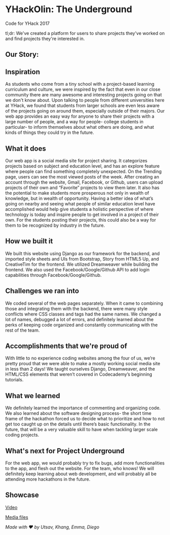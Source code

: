 # YHackOlin: The Underground
Code for YHack 2017

tl;dr: We've created a platform for users to share projects they've worked on and find projects they're interested in.

## Our Story:

## Inspiration
As students who come from a tiny school with a project-based learning curriculum and culture, we were inspired by the fact that even in our close community there are many awesome and interesting projects going on that we don't know about. Upon talking to people from different universities here at YHack, we found that students from larger schools are even less aware of the projects going on around them, especially outside of their majors. Our web app provides an easy way for anyone to share their projects with a large number of people, and a way for people- college students in particular- to inform themselves about what others are doing, and what kinds of things they could try in the future.

## What it does
Our web app is a social media site for project sharing. It categorizes projects based on subject and education level, and has an explore feature where people can find something completely unexpected. On the Trending page, users can see the most viewed posts of the week. After creating an account through the website, Gmail, Facebook, or Github, users can upload projects of their own and “Favorite” projects to view them later. It also has the potential to make students more prosperous not only in wealth of knowledge, but in wealth of opportunity. Having a better idea of what’s going on nearby and seeing what people of similar education level have accomplished would help give students a holistic perspective of where technology is today and inspire people to get involved in a project of their own. For the students posting their projects, this could also be a way for them to be recognized by industry in the future.

## How we built it
We built this website using Django as our framework for the backend, and imported style sheets and UIs from Bootstrap, Story from HTML5 Up, and CreativeTim for the frontend. We utilized Dreamweaver while building the frontend. We also used the Facebook/Google/Github API to add login capabilities through Facebook/Google/Github.

## Challenges we ran into
We coded several of the web pages separately. When it came to combining those and integrating them with the backend, there were many style conflicts where CSS classes and tags had the same names. We changed a lot of names, debugged a lot of errors, and definitely learned about the perks of keeping code organized and constantly communicating with the rest of the team.

## Accomplishments that we're proud of
With little to no experience coding websites among the four of us, we’re pretty proud that we were able to make a mostly working social media site in less than 2 days! We taught ourselves Django, Dreamweaver, and the HTML/CSS elements that weren’t covered in Codecademy’s beginning tutorials.

## What we learned
We definitely learned the importance of commenting and organizing code. We also learned about the software designing process- the short time frame of the hackathon forced us to decide what to prioritize and how to not get too caught up on the details until there’s basic functionality. In the future, that will be a very valuable skill to have when tackling larger scale coding projects.


## What's next for Project Underground
For the web app, we would probably try to fix bugs, add more functionalities to the app, and flesh out the website. For the team, who knows! We will definitely keep learning about web development, and will probably all be attending more hackathons in the future.

## Showcase

[Video](https://www.youtube.com/watch?v=IbwtVWW4mkc)

[Media files](https://github.com/Utsav22G/YHackOlin/tree/master/media)

*Made with &#9829; by Utsav, Khang, Emma, Diego*
